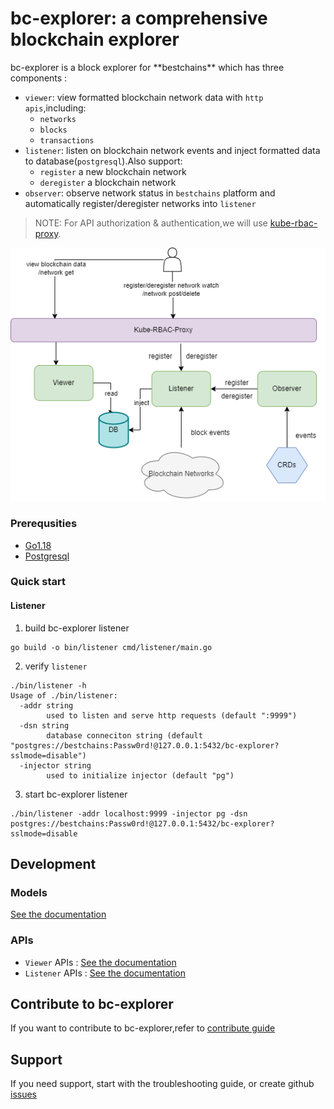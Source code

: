 <h1>
bc-explorer: a comprehensive blockchain explorer 
</h1>
bc-explorer is a block explorer for **bestchains** which has three components :

- `viewer`: view formatted blockchain network data with `http apis`,including:
    - `networks`
    - `blocks`
    - `transactions`
- `listener`: listen on blockchain network events and inject formatted data to database(`postgresql`).Also support:
    - `register` a new blockchain network
    - `deregister` a blockchain network
- `observer`: observe network status in `bestchains` platform and automatically register/deregister networks into `listener`


> NOTE: For API authorization & authentication,we will use [kube-rbac-proxy](https://github.com/brancz/kube-rbac-proxy).

![Architecture](./doc/images/arch.png)

### Prerequsities

- [Go1.18]()
- [Postgresql](https://www.postgresql.org/download/)


### Quick start

#### Listener
1. build bc-explorer listener

```
go build -o bin/listener cmd/listener/main.go
```

2. verify `listener`

```
./bin/listener -h
Usage of ./bin/listener:
  -addr string
        used to listen and serve http requests (default ":9999")
  -dsn string
        database conneciton string (default "postgres://bestchains:Passw0rd!@127.0.0.1:5432/bc-explorer?sslmode=disable")
  -injector string
        used to initialize injector (default "pg")
```

3. start bc-explorer listener

```
./bin/listener -addr localhost:9999 -injector pg -dsn postgres://bestchains:Passw0rd!@127.0.0.1:5432/bc-explorer?sslmode=disable
```

## Development
### Models

[See the documentation](./doc/models.md)

### APIs

- `Viewer` APIs : [See the documentation](./doc/viewer_apis.md)
- `Listener` APIs : [See the documentation](./doc/listener_api.md)

## Contribute to bc-explorer

If you want to contribute to bc-explorer,refer to [contribute guide](./CONTRIBUTING.md)

## Support

If you need support, start with the troubleshooting guide, or create github [issues](https://github.com/bestchains/bc-explorer/issues/new)
